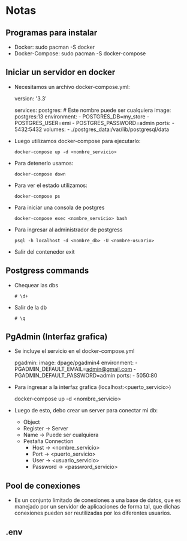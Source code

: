 # Notas

## Programas para instalar
- Docker: sudo pacman -S docker
- Docker-Compose: sudo pacman -S docker-compose

## Iniciar un servidor en docker
- Necesitamos un archivo docker-compose.yml:

    version: '3.3'
    
    services:
      postgres: # Este nombre puede ser cualquiera 
        image: postgres:13
        environment:
          - POSTGRES_DB=my_store
          - POSTGRES_USER=emi
          - POSTGRES_PASSWORD=admin
        ports:
          - 5432:5432
	volumes:
	  - ./postgres_data:/var/lib/postgresql/data 

- Luego utilizamos docker-compose para ejecutarlo: 

      docker-compose up -d <nombre_servicio>

- Para detenerlo usamos:

      docker-compose down

- Para ver el estado utilizamos:

      docker-compose ps

- Para iniciar una consola de postgres

      docker-compose exec <nombre_servicio> bash

- Para ingresar al administrador de postgress

      psql -h localhost -d <nombre_db> -U <nombre-usuario>

- Salir del contenedor
      exit

## Postgress commands
- Chequear las dbs

      # \d+

- Salir de la db

      # \q

## PgAdmin (Interfaz grafica)
- Se incluye el servicio en el docker-compose.yml
 
     pgadmin:
        image: dpage/pgadmin4
        environment:
          - PGADMIN_DEFAULT_EMAIL=admin@gmail.com
          - PGADMIN_DEFAULT_PASSWORD=admin
        ports:
          - 5050:80

- Para ingresar a la interfaz grafica (localhost:<puerto_servicio>)

    docker-compose up -d <nombre_servicio>

- Luego de esto, debo crear un server para conectar mi db:
  - Object
  - Register -> Server
  - Name -> Puede ser cualquiera
  - Pestaña Connection
    - Host -> <nombre_servicio>
    - Port -> <puerto_servicio>
    - User -> <usuario_servicio>
    - Password -> <password_servicio>

## Pool de conexiones
- Es un conjunto limitado de  conexiones a una base de datos, que es manejado por un servidor de aplicaciones de forma tal, que dichas conexiones pueden ser reutilizadas por los diferentes usuarios.

## .env

